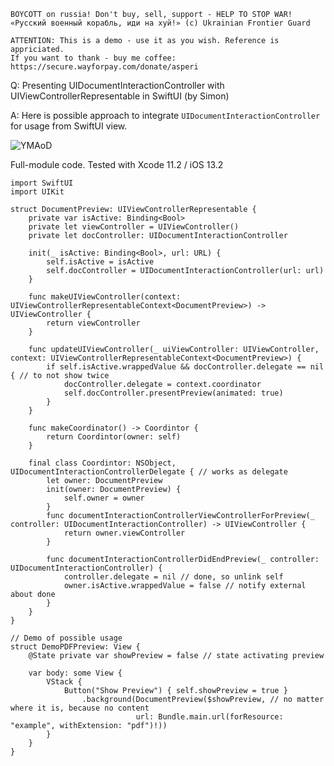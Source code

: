 ```
BOYCOTT on russia! Don't buy, sell, support - HELP TO STOP WAR!
«Русский военный корабль, иди на хуй!» (c) Ukrainian Frontier Guard

ATTENTION: This is a demo - use it as you wish. Reference is appriciated.
If you want to thank - buy me coffee: https://secure.wayforpay.com/donate/asperi
```

Q: Presenting UIDocumentInteractionController with UIViewControllerRepresentable in SwiftUI (by Simon)

A: Here is possible approach to integrate `UIDocumentInteractionController` for usage from SwiftUI view.

![YMAoD](https://user-images.githubusercontent.com/62171579/170184971-05de3f37-03d0-439e-9f0a-d5619313d4e0.gif)

Full-module code. Tested with Xcode 11.2 / iOS 13.2

    import SwiftUI
    import UIKit
    
    struct DocumentPreview: UIViewControllerRepresentable {
        private var isActive: Binding<Bool>
        private let viewController = UIViewController()
        private let docController: UIDocumentInteractionController
    
        init(_ isActive: Binding<Bool>, url: URL) {
            self.isActive = isActive
            self.docController = UIDocumentInteractionController(url: url)
        }
        
        func makeUIViewController(context: UIViewControllerRepresentableContext<DocumentPreview>) -> UIViewController {
            return viewController
        }
        
        func updateUIViewController(_ uiViewController: UIViewController, context: UIViewControllerRepresentableContext<DocumentPreview>) {
            if self.isActive.wrappedValue && docController.delegate == nil { // to not show twice
                docController.delegate = context.coordinator
                self.docController.presentPreview(animated: true)
            }
        }
        
        func makeCoordinator() -> Coordintor {
            return Coordintor(owner: self)
        }
        
        final class Coordintor: NSObject, UIDocumentInteractionControllerDelegate { // works as delegate
            let owner: DocumentPreview
            init(owner: DocumentPreview) {
                self.owner = owner
            }
            func documentInteractionControllerViewControllerForPreview(_ controller: UIDocumentInteractionController) -> UIViewController {
                return owner.viewController
            }
            
            func documentInteractionControllerDidEndPreview(_ controller: UIDocumentInteractionController) {
                controller.delegate = nil // done, so unlink self
                owner.isActive.wrappedValue = false // notify external about done
            }
        }
    }
    
    // Demo of possible usage
    struct DemoPDFPreview: View {
        @State private var showPreview = false // state activating preview
    
        var body: some View {
            VStack {
                Button("Show Preview") { self.showPreview = true }
                    .background(DocumentPreview($showPreview, // no matter where it is, because no content
                                url: Bundle.main.url(forResource: "example", withExtension: "pdf")!))
            }
        }
    }
